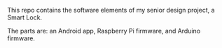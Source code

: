 This repo contains the software elements of my senior design project, a Smart Lock.

The parts are: an Android app, Raspberry Pi firmware, and Arduino firmware.
